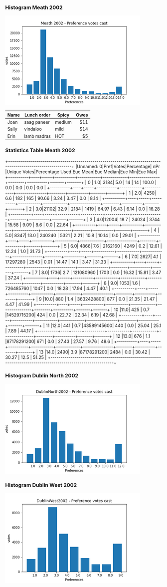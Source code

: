 ### Histogram Meath 2002
![Histogram Meath 2002](/images/Meath2002hist.png)

Name | Lunch order | Spicy      | Owes
------- | ---------------- | ---------- | ---------:
Joan  | saag paneer | medium | $11
Sally  | vindaloo        | mild       | $14
Erin   | lamb madras | HOT      | $5

### Statistics Table Meath 2002
+-------------------------------------------------------------------------------------------------------------+
|Unnamed: 0|Pref|Votes|Percentage|    nPr    |Unique Votes|Percentage Used|Euc Mean|Euc Median|Euc Min|Euc Max|
+----------+----+-----+----------+-----------+------------+---------------+--------+----------+-------+-------+
|     0    | 1.0| 3184|    5.0   |     14    |     14     |     100.0     |   0.0  |    0.0   |  0.0  |  0.0  |
+----------+----+-----+----------+-----------+------------+---------------+--------+----------+-------+-------+
|     1    | 2.0| 4250|    6.6   |    182    |     165    |     90.66     |  3.24  |   3.47   |  0.0  |  8.14 |
+----------+----+-----+----------+-----------+------------+---------------+--------+----------+-------+-------+
|     2    | 3.0|21102|   32.9   |    2184   |    1419    |     64.97     |  6.43  |   6.14   |  0.0  | 16.28 |
+----------+----+-----+----------+-----------+------------+---------------+--------+----------+-------+-------+
|     3    | 4.0|12004|   18.7   |   24024   |    3744    |     15.58     |  9.09  |    8.6   |  0.0  | 22.64 |
+----------+----+-----+----------+-----------+------------+---------------+--------+----------+-------+-------+
|     4    | 5.0| 8347|   13.0   |   240240  |    5321    |      2.21     |  10.8  |   10.14  |  0.0  | 29.01 |
+----------+----+-----+----------+-----------+------------+---------------+--------+----------+-------+-------+
|     5    | 6.0| 4866|    7.6   |  2162160  |    4249    |      0.2      |  12.61 |   12.24  |  1.0  | 31.73 |
+----------+----+-----+----------+-----------+------------+---------------+--------+----------+-------+-------+
|     6    | 7.0| 2627|    4.1   |  17297280 |    2543    |      0.01     |  14.47 |   14.1   |  3.47 | 31.33 |
+----------+----+-----+----------+-----------+------------+---------------+--------+----------+-------+-------+
|     7    | 8.0| 1736|    2.7   | 121080960 |    1703    |      0.0      |  16.32 |   15.81  |  3.47 | 37.24 |
+----------+----+-----+----------+-----------+------------+---------------+--------+----------+-------+-------+
|     8    | 9.0| 1053|    1.6   | 726485760 |    1047    |      0.0      |  18.28 |   17.94  |  4.47 |  40.1 |
+----------+----+-----+----------+-----------+------------+---------------+--------+----------+-------+-------+
|     9    |10.0| 880 |    1.4   | 3632428800|     877    |      0.0      |  21.35 |   21.47  |  4.47 | 41.99 |
+----------+----+-----+----------+-----------+------------+---------------+--------+----------+-------+-------+
|    10    |11.0| 425 |    0.7   |14529715200|     424    |      0.0      |  22.72 |   22.34  |  6.19 | 42.68 |
+----------+----+-----+----------+-----------+------------+---------------+--------+----------+-------+-------+
|    11    |12.0| 441 |    0.7   |43589145600|     440    |      0.0      |  25.04 |   25.1   |  7.89 | 44.17 |
+----------+----+-----+----------+-----------+------------+---------------+--------+----------+-------+-------+
|    12    |13.0| 676 |    1.1   |87178291200|     671    |      0.0      |  27.43 |   27.57  |  9.76 |  48.6 |
+----------+----+-----+----------+-----------+------------+---------------+--------+----------+-------+-------+
|    13    |14.0| 2490|    3.9   |87178291200|    2484    |      0.0      |  30.42 |   30.27  |  12.5 | 51.25 |
+-------------------------------------------------------------------------------------------------------------+


### Histogram Dublin North 2002
![Histogram Dublin North 2002](/images/DublinNorth2002hist.png)

### Histogram Dublin West 2002
![Histogram Dublin West 2002](/images/DublinWest2002hist.png)


